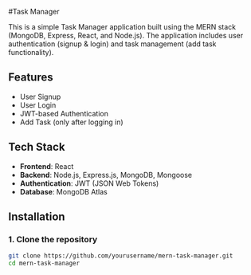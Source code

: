 #Task Manager

This is a simple Task Manager application built using the MERN stack (MongoDB, Express, React, and Node.js). The application includes user authentication (signup & login) and task management (add task functionality).

## Features

- User Signup
- User Login
- JWT-based Authentication
- Add Task (only after logging in)

## Tech Stack

- **Frontend**: React
- **Backend**: Node.js, Express.js, MongoDB, Mongoose
- **Authentication**: JWT (JSON Web Tokens)
- **Database**: MongoDB Atlas

## Installation

### 1. Clone the repository

```bash
git clone https://github.com/yourusername/mern-task-manager.git
cd mern-task-manager
